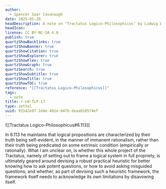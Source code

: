 ```yaml
---
author:
  - Spencer Saar Cavanaugh
date: 2025-05-28
headDescription: A note on "Tractatus Logico-Philosophicus" by Ludwig Wittgenstein
headIcon: 
license: CC BY-NC-SA 4.0
publish: true
quartzShowBacklinks: true
quartzShowBanner: true
quartzShowCitation: true
quartzShowExplorer: true
quartzShowFlex: true
quartzShowGraph: true
quartzSearch: true
quartzShowSubtitle: true
quartzShowTitle: true
quartzShowTOC: true
reference: "[[Tractatus Logico-Philosophicus]]"
tags:
  - note
title: r-LW-TLP-17
type: zettel
uuid: 91542e97-1d4e-492e-847b-deaa010574ef
---
```

![[Tractatus Logico-Philosophicus#6.113]]

In 6.113 he maintains that logical propositions are characterized by their truth being self-evident, in the manner of immanent rationalism, rather than their truth being predicated on some extrinsic condition (empirically or rationally). What I am unclear on, is whether this whole project of the Tractatus, namely of setting out to frame a logical system in full propriety, is ultimately geared around devising a robust practical heuristic for better knowing how to ask potent questions, or how to avoid asking misguided questions; and whether, as part of devising such a heuristic framework, the framework itself needs to acknowledge its own limitations by disavowing itself. 